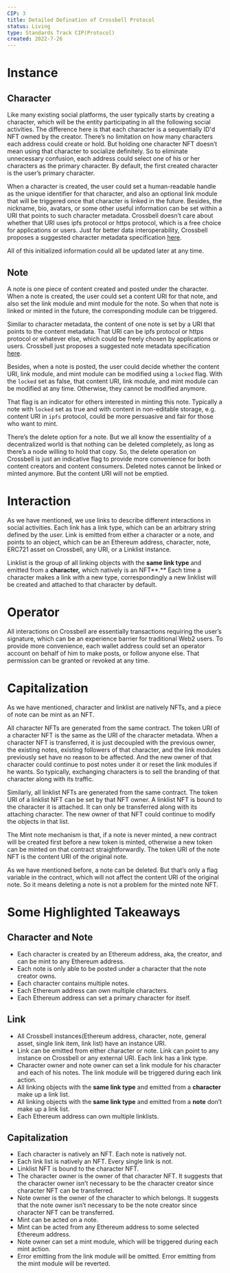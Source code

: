 ```yaml
---
CIP: 3
title: Detailed Defination of Crossbell Protocol
status: Living
type: Standards Track CIP(Protocol)
created: 2022-7-26
---
```

# Instance

## Character

Like many existing social platforms, the user typically starts by creating a character, which will be the entity participating in all the following social activities. The difference here is that each character is a sequentially ID'd NFT owned by the creator. There’s no limitation on how many characters each address could create or hold. But holding one character NFT doesn’t mean using that character to socialize definitely. So to eliminate unnecessary confusion, each address could select one of his or her characters as the primary character. By default, the first created character is the user’s primary character.

When a character is created, the user could set a human-readable handle as the unique identifier for that character, and also an optional link module that will be triggered once that character is linked in the future. Besides, the nickname, bio, avatars, or some other useful information can be set within a URI that points to such character metadata. Crossbell doesn’t care about whether that URI uses ipfs protocol or https protocol, which is a free choice for applications or users. Just for better data interoperability, Crossbell proposes a suggested character metadata specification [here](https://github.com/Crossbell-Box/Crossbell-Contracts/wiki/05-URI-and-Metadata-Specification#character-metadata).

All of this initialized information could all be updated later at any time.

## Note

A note is one piece of content created and posted under the character. When a note is created, the user could set a content URI for that note, and also set the link module and mint module for the note. So when that note is linked or minted in the future, the corresponding module can be triggered. 

Similar to character metadata, the content of one note is set by a URI that points to the content metadata. That URI can be ipfs protocol or https protocol or whatever else, which could be freely chosen by applications or users. Crossbell just proposes a suggested note metadata specification [here](https://github.com/Crossbell-Box/Crossbell-Contracts/wiki/05-URI-and-Metadata-Specification#note-metadata).

Besides, when a note is posted, the user could decide whether the content URI, link module, and mint module can be modified using a `locked` flag. With the `locked` set as false, that content URI, link module, and mint module can be modified at any time. Otherwise, they cannot be modified anymore.

That flag is an indicator for others interested in minting this note. Typically a note with `locked` set as true and with content in non-editable storage, e.g. content URI in `ipfs` protocol, could be more persuasive and fair for those who want to mint.  

There’s the delete option for a note. But we all know the essentiality of a decentralized world is that nothing can be deleted completely, as long as there’s a node willing to hold that copy. So, the delete operation on Crossbell is just an indicative flag to provide more convenience for both content creators and content consumers. Deleted notes cannot be linked or minted anymore. But the content URI will not be emptied.

# Interaction

As we have mentioned, we use links to describe different interactions in social activities. Each link has a link type, which can be an arbitrary string defined by the user. Link is emitted from either a character or a note, and points to an object, which can be an Ethereum address, character, note, ERC721 asset on Crossbell, any URI, or a Linklist instance. 

Linklist is the group of all linking objects with the **same link type** and emitted from a **character,** which natively is an NFT**.** Each time a character makes a link with a new type, correspondingly a new linklist will be created and attached to that character by default.

# Operator

All interactions on Crossbell are essentially transactions requiring the user’s signature, which can be an experience barrier for traditional Web2 users. To provide more convenience, each wallet address could set an operator account on behalf of him to make posts, or follow anyone else. That permission can be granted or revoked at any time.

# Capitalization

As we have mentioned, character and linklist are natively NFTs, and a piece of note can be mint as an NFT.

All character NFTs are generated from the same contract. The token URI of a character NFT is the same as the URI of the character metadata. When a character NFT is transferred, it is just decoupled with the previous owner, the existing notes, existing followers of that character, and the link modules previously set have no reason to be affected. And the new owner of that character could continue to post notes under it or reset the link modules if he wants. So typically, exchanging characters is to sell the branding of that character along with its traffic.

Similarly, all linklist NFTs are generated from the same contract. The token URI of a linklist NFT can be set by that NFT owner. A linklist NFT is bound to the character it is attached. It can only be transferred along with its attaching character. The new owner of that NFT could continue to modify the objects in that list. 

The Mint note mechanism is that, if a note is never minted, a new contract will be created first before a new token is minted, otherwise a new token can be minted on that contract straightforwardly. The token URI of the note NFT is the content URI of the original note. 

As we have mentioned before, a note can be deleted. But that’s only a flag variable in the contract, which will not affect the content URI of the original note. So it means deleting a note is not a problem for the minted note NFT.

# Some Highlighted Takeaways

## Character and Note

- Each character is created by an Ethereum address, aka, the creator, and can be mint to any Ethereum address.
- Each note is only able to be posted under a character that the note creator owns.
- Each character contains multiple notes.
- Each Ethereum address can own multiple characters.
- Each Ethereum address can set a primary character for itself.

## Link

- All Crossbell instances(Ethereum address, character, note, general asset, single link item, link list) have an instance URI.
- Link can be emitted from either character or note. Link can point to any instance on Crossbell or any external URI. Each link has a link type.
- Character owner and note owner can set a link module for his character and each of his notes. The link module will be triggered during each link action.
- All linking objects with the **same link type** and emitted from a **character** make up a link list.
- All linking objects with the **same link type** and emitted from a **note** don’t make up a link list.
- Each Ethereum address can own multiple linklists.

## Capitalization

- Each character is natively an NFT. Each note is natively not.
- Each link list is natively an NFT. Every single link is not.
- Linklist NFT is bound to the character NFT.
- The character owner is the owner of that character NFT. It suggests that the character owner isn’t necessary to be the character creator since character NFT can be transferred.
- Note owner is the owner of the character to which belongs. It suggests that the note owner isn’t necessary to be the note creator since character NFT can be transferred.
- Mint can be acted on a note.
- Mint can be acted from any Ethereum address to some selected Ethereum address.
- Note owner can set a mint module, which will be triggered during each mint action.
- Error emitting from the link module will be omitted. Error emitting from the mint module will be reverted.